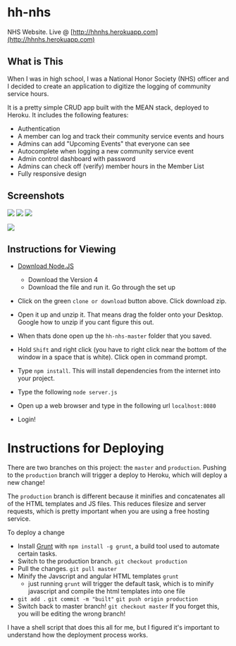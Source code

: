 # hh-nhs
NHS Website. Live @ [http://hhnhs.herokuapp.com](http://hhnhs.herokuapp.com)

## What is This
When I was in high school, I was a National Honor Society (NHS) officer and I decided to create an application to digitize the logging of community service hours. 

It is a pretty simple CRUD app built with the MEAN stack, deployed to Heroku. It includes the following features:
- Authentication
- A member can log and track their community service events and hours
- Admins can add "Upcoming Events" that everyone can see
- Autocomplete when logging a new community service event
- Admin control dashboard with password
- Admins can check off (verify) member hours in the Member List
- Fully responsive design


## Screenshots
![](https://i.imgur.com/VFTUs1xl.png)
![](https://i.imgur.com/u1yf1swl.png)
![](https://i.imgur.com/F9jNYE9l.png)

![](https://i.imgur.com/qvRKls3l.png)

## Instructions for Viewing
- [Download Node.JS](https://nodejs.org/en/)
  - Download the Version 4
  - Download the file and run it. Go through the set up
  
- Click on the green `clone or download` button above. Click download zip.
- Open it up and unzip it. That means drag the folder onto your Desktop. Google how to unzip if you cant figure this out.
- When thats done open up the `hh-nhs-master` folder that you saved.
- Hold `Shift` and right click (you have to right click near the bottom of the window in a space that is white). Click open in command prompt.
- Type `npm install`. This will install dependencies from the internet into your project.
- Type the following `node server.js`
- Open up a web browser and type in the following url `localhost:8080`
- Login!

# Instructions for Deploying
There are two branches on this project: the `master` and `production`. Pushing to the `production` branch will trigger a deploy to Heroku, which will deploy a new change!

The `production` branch is different because it minifies and concatenates all of the HTML templates and JS files. This reduces filesize and server requests, which is pretty important when you are using a free hosting service.

To deploy a change 
- Install [Grunt](https://gruntjs.com/) with `npm install -g grunt`, a build tool used to automate certain tasks. 
- Switch to the production branch. `git checkout production`
- Pull the changes. `git pull master`
- Minify the Javscript and angular HTML templates `grunt` 
    - just running `grunt` will trigger the default task, which is to minify javascript and compile the html templates into one file
- `git add .` `git commit -m "built"` `git push origin production`
- Switch back to master branch! `git checkout master` If you forget this, you will be editing the wrong branch!

I have a shell script that does this all for me, but I figured it's important to understand how the deployment process works.

